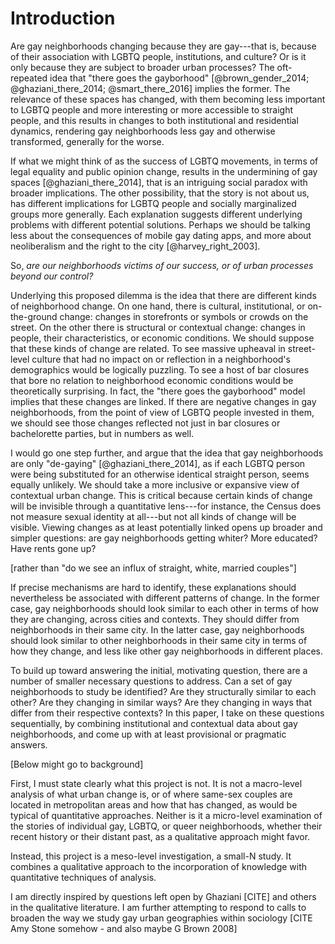---
---

# Introduction

Are gay neighborhoods changing because they are gay---that is, because of their association with LGBTQ people, institutions, and culture? Or is it only because they are subject to broader urban processes? The oft-repeated idea that "there goes the gayborhood" [@brown_gender_2014; @ghaziani_there_2014; @smart_there_2016] implies the former. The relevance of these spaces has changed, with them becoming less important to LGBTQ people and more interesting or more accessible to straight people, and this results in changes to both institutional and residential dynamics, rendering gay neighborhoods less gay and otherwise transformed, generally for the worse.

If what we might think of as the success of LGBTQ movements, in terms of legal equality and public opinion change, results in the undermining of gay spaces [@ghaziani_there_2014], that is an intriguing social paradox with broader implications. The other possibility, that the story is not about us, has different implications for LGBTQ people and socially marginalized groups more generally. Each explanation suggests different underlying problems with different potential solutions. Perhaps we should be talking less about the consequences of mobile gay dating apps, and more about neoliberalism and the right to the city [@harvey_right_2003].

So, *are our neighborhoods victims of our success, or of urban processes beyond our control?*

Underlying this proposed dilemma is the idea that there are different kinds of neighborhood change. On one hand, there is cultural, institutional, or on-the-ground change: changes in storefronts or symbols or crowds on the street. On the other there is structural or contextual change: changes in people, their characteristics, or economic conditions. We should suppose that these kinds of change are related. To see massive upheaval in street-level culture that had no impact on or reflection in a neighborhood's demographics would be logically puzzling. To see a host of bar closures that bore no relation to neighborhood economic conditions would be theoretically surprising. In fact, the "there goes the gayborhood" model implies that these changes are linked. If there are negative changes in gay neighborhoods, from the point of view of LGBTQ people invested in them, we should see those changes reflected not just in bar closures or bachelorette parties, but in numbers as well.

I would go one step further, and argue that the idea that gay neighborhoods are only "de-gaying" [@ghaziani_there_2014], as if each LGBTQ person were being substituted for an otherwise identical straight person, seems equally unlikely. We should take a more inclusive or expansive view of contextual urban change. This is critical because certain kinds of change will be invisible through a quantitative lens---for instance, the Census does not measure sexual identity at all---but not all kinds of change will be visible. Viewing changes as at least potentially linked opens up broader and simpler questions: are gay neighborhoods getting whiter? More educated? Have rents gone up?

[rather than "do we see an influx of straight, white, married couples"]

If precise mechanisms are hard to identify, these explanations should nevertheless be associated with different patterns of change. In the former case, gay neighborhoods should look similar to each other in terms of how they are changing, across cities and contexts. They should differ from neighborhoods in their same city. In the latter case, gay neighborhoods should look similar to other neighborhoods in their same city in terms of how they change, and less like other gay neighborhoods in different places.

To build up toward answering the initial, motivating question, there are a number of smaller necessary questions to address. Can a set of gay neighborhoods to study be identified? Are they structurally similar to each other? Are they changing in similar ways? Are they changing in ways that differ from their respective contexts? In this paper, I take on these questions sequentially, by combining institutional and contextual data about gay neighborhoods, and come up with at least provisional or pragmatic answers.

[Below might go to background]

First, I must state clearly what this project is not. It is not a macro-level analysis of what urban change is, or of where same-sex couples are located in metropolitan areas and how that has changed, as would be typical of quantitative approaches. Neither is it a micro-level examination of the stories of individual gay, LGBTQ, or queer neighborhoods, whether their recent history or their distant past, as a qualitative approach might favor.

Instead, this project is a meso-level investigation, a small-N study. It combines a qualitative approach to the incorporation of knowledge with quantitative techniques of analysis.

I am directly inspired by questions left open by Ghaziani [CITE] and others in the qualitative literature. I am further attempting to respond to calls to broaden the way we study gay urban geographies within sociology [CITE Amy Stone somehow - and also maybe G Brown 2008]
